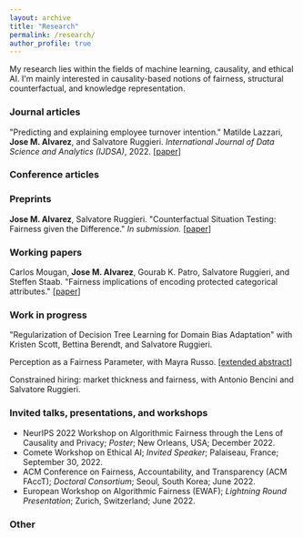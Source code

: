 ```yaml
---
layout: archive
title: "Research"
permalink: /research/
author_profile: true
---
```


My research lies within the fields of machine learning, causality, and ethical AI. I'm mainly interested in causality-based notions of fairness, structural counterfactual, and knowledge representation.

### Journal articles 

"Predicting and explaining employee turnover intention." Matilde Lazzari, **Jose M. Alvarez**, and Salvatore Ruggieri. *International Journal of Data Science and Analytics (IJDSA)*, 2022. [[paper](https://link.springer.com/article/10.1007/s41060-022-00329-w)]

### Conference articles


### Preprints

**Jose M. Alvarez**, Salvatore Ruggieri. "Counterfactual Situation Testing: Fairness given the Difference." *In submission.* [[paper](cc-jalvarez.github.io/files/AlvarezRuggieri_Preprint_CounterfactualSituationTesting.pdf)]

### Working papers

Carlos Mougan, **Jose M. Alvarez**, Gourab K. Patro, Salvatore Ruggieri, and Steffen Staab. "Fairness implications of encoding protected categorical attributes." [[paper](https://arxiv.org/abs/2201.11358)]

### Work in progress

"Regularization of Decision Tree Learning for Domain Bias Adaptation" with Kristen Scott, Bettina Berendt, and Salvatore Ruggieri.

Perception as a Fairness Parameter, with Mayra Russo. [[extended abstract](cc-jalvarez.github.io/files/AlvarezRusso_Abstract_PerceptionFairnessParameter.pdf)]

Constrained hiring: market thickness and fairness, with Antonio Bencini and Salvatore Ruggieri.

### Invited talks, presentations, and workshops

- NeurIPS 2022 Workshop on Algorithmic Fairness through the Lens of Causality and Privacy; *Poster*; New Orleans, USA; December 2022.
- Comete Workshop on Ethical AI; *Invited Speaker*; Palaiseau, France; September 30, 2022.
- ACM Conference on Fairness, Accountability, and Transparency (ACM FAccT); *Doctoral Consortium*; Seoul, South Korea; June 2022.
- European Workshop on Algorithmic Fairness (EWAF); *Lightning Round Presentation*; Zurich, Switzerland; June 2022.

### Other


<!-- {% if author.googlescholar %}
  You can also find my articles on <u><a href="{{author.googlescholar}}">my Google Scholar profile</a>.</u>
{% endif %}

{% include base_path %}

{% for post in site.publications reversed %}
  {% include archive-single.html %}
{% endfor %} -->
